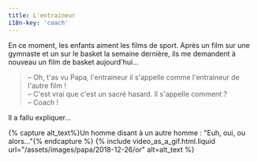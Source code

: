 ```yaml
---
title: L'entraineur
i18n-key: 'coach'
---
```


En ce moment, les enfants aiment les films de sport. Après un film sur une
gymnaste et un sur le basket la semaine dernière, ils me demandent à nouveau un
film de basket aujourd'hui…

<!-- more -->

> – Oh, t'as vu Papa, l'entraineur il s'appelle comme l'entraineur de l'autre
> film !  
> – C'est vrai que c'est un sacré hasard. Il s'appelle comment ?  
> – Coach !

Il a fallu expliquer…

{% capture alt_text%}Un homme disant à un autre homme : "Euh, oui, ou
alors…"{% endcapture %} {% include video_as_a_gif.html.liquid
url="/assets/images/papa/2018-12-26/or"
alt=alt_text
%}
